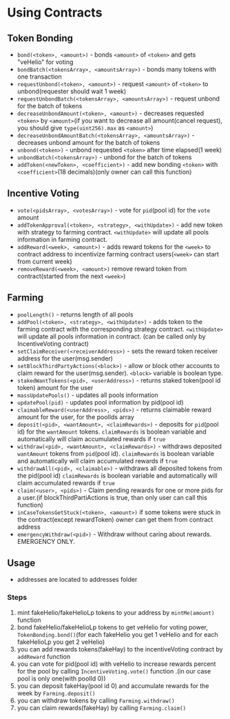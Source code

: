 # Using Contracts

## Token Bonding

- `bond(<token>, <amount>)` - bonds `<amount>` of `<token>` and gets "veHelio" for voting
- `bondBatch(<tokensArray>, <amountsArray>)` - bonds many tokens with one transaction
- `requestUnbond(<token>, <amount>)` - request `<amount>` of `<token>` to unbond(requester should wait 1 week)
- `requestUnbondBatch(<tokensArray>, <amountsArray>)` - request unbond for the batch of tokens
- `decreaseUnbondAmount(<token>, <amount>)` - decreases requested `<token>` by `<amount>`(if you want to decrease all amount(cancel request), you should give `type(uint256).max` as `<amount>`)
- `decreaseUnbondAmountBatch(<tokensArray>, <amountsArray>)` - decreases unbond amount for the batch of tokens
- `unbond(<token>)` - unbond requested `<token>` after time elapsed(1 week)
- `unbondBatch(<tokensArray>)` - unbond for the batch of tokens
- `addToken(<newToken>, <coefficient>)` - add new bonding `<token>` with `<coefficient>`(18 decimals)(only owner can call this function)

## Incentive Voting

- `vote(<pidsArray>, <votesArray>)` - vote for `pid`(pool id) for the `vote` amount
- `addTokenApproval(<token>, <strategy>, <withUpdate>)` - add new token with strategy to farming contract. `<withUpdate>` will update all pools information in farming contract.
- `addReward(<week>, <amount>)` - adds reward tokens for the `<week>` to contract address to incentivize farming contract users(`<week>` can start from current week)
- `removeReward(<week>, <amount>)` remove reward token from contract(started from the next `<week>`)

## Farming

- `poolLength()` - returns length of all pools
- `addPool(<token>, <strategy>, <withUpdate>)` - adds token to the farming contract with the corresponding strategy contract. `<withUpdate>` will update all pools information in contract. (can be called only by IncentiveVoting contract)
- `setClaimReceiver(<receiverAddress>)` - sets the reward token receiver address for the user(msg.sender)
- `setBlockThirdPartyActions(<block>)` - allow or block other accounts to claim reward for the user(msg.sender). `<block>` variable is boolean type.
- `stakedWantTokens(<pid>, <userAddress>)` - returns staked token(pool id token) amount for the user
- `massUpdatePools()` - updates all pools information
- `updatePool(pid)` - updates pool information by pid(pool id)
- `claimableReward(<userAddress>, <pids>)` - returns claimable reward amount for the user, for the poolIds array
- `deposit(<pid>, <wantAmount>, <claimRewards>)` - deposits for `pid`(pool id) for the `wantAmount` tokens. `claimRewards` is boolean variable and automatically will claim accumulated rewards if `true`
- `withdraw(<pid>, <wantAmount>, <claimRewards>)` - withdraws deposited `wantAmount` tokens from `pid`(pool id). `claimRewards` is boolean variable and automatically will claim accumulated rewards if `true`
- `withdrawAll(<pid>, <claimable>)` - withdraws all deposited tokens from the pid(pool id) `claimRewards` is boolean variable and automatically will claim accumulated rewards if `true`
- `claim(<user>, <pids>)` - Claim pending rewards for one or more pids for a user.(if blockThirdPartiActions is true, than only user can call this function)
- `inCaseTokensGetStuck(<token>, <amount>)` if some tokens were stuck in the contract(except rewardToken) owner can get them from contract address
- `emergencyWithdraw(<pid>)` - Withdraw without caring about rewards. EMERGENCY ONLY.

## Usage

- addresses are located to addresses folder

### Steps

1. mint fakeHelio/fakeHelioLp tokens to your address by `mintMe(amount)` function
2. bond fakeHelio/fakeHelioLp tokens to get veHelio for voting power, `TokenBonding.bond()`(for each fakeHelio you get 1 veHelio and for each fakeHelioLp you get 2 veHelio)
3. you can add rewards tokens(fakeHay) to the incentiveVoting contract by `addReward` function
4. you can vote for pid(pool id) with veHelio to increase rewards percent for the pool by calling `IncentiveVoting.vote()` function .(in our case pool is only one(with poolId 0))
5. you can deposit fakeHay(pool id 0) and accumulate rewards for the week by `Farming.deposit()`
6. you can withdraw tokens by calling `Farming.withdraw()`
7. you can claim rewards(fakeHay) by calling `Farming.claim()`
